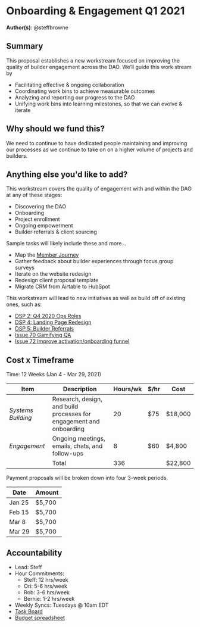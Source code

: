# Onboarding & Engagement Q1 2021

**Author(s)**: @steffbrowne

## Summary

This proposal establishes a new workstream focused on improving the quality of builder engagement across the DAO. We’ll guide this work stream by
- Facilitating effective & ongoing collaboration
- Coordinating work bins to achieve measurable outcomes
- Analyzing and reporting our progress to the DAO
- Unifying work bins into learning milestones, so that we can evolve & iterate

## Why should we fund this?

We need to continue to have dedicated people maintaining and improving our processes as we continue to take on on a higher volume of projects and builders.

## Anything else you'd like to add?

This workstream covers the quality of engagement with and within the DAO at any of these stages:
- Discovering the DAO
- Onboarding
- Project enrollment
- Ongoing empowerment
- Builder referrals & client sourcing

Sample tasks will likely include these and more...
- Map the [Member Journey](https://docs.google.com/document/d/1z47NnQ91T0OvlHFYXhwEY9SSEmz1Tj0MpNeT695XKJE/edit)
- Gather feedback about builder experiences through focus group surveys
- Iterate on the website redesign
- Redesign client proposal template
- Migrate CRM from Airtable to HubSpot

This workstream will lead to new initiatives as well as build off of existing ones, such as:
- [DSP 2: Q4 2020 Ops Roles](https://github.com/dOrgTech/Ops/blob/master/DSPs/002-Ops-Roles.md)
- [DSP 4: Landing Page Redesign](https://github.com/dOrgTech/Ops/blob/master/DSPs/004-Landing-Page.md)
- [DSP 5: Builder Referrals](https://github.com/dOrgTech/Ops/blob/master/DSPs/005-Builder-Referrals.md)
- [Issue 70 Gamifying QA](https://github.com/dOrgTech/Ops/issues/72)
- [Issue 72 Improve activation/onboarding funnel](https://github.com/dOrgTech/Ops/issues/70)

## Cost x Timeframe

Time: 12 Weeks (Jan 4 - Mar 29, 2021)

| Item | Description | Hours/wk | $/hr |Cost |
|-|-|-|-|-|
| *Systems Building* | Research, design, and build processes for engagement and onboarding  | 20 | $75 | $18,000 |
| *Engagement* | Ongoing meetings, emails, chats, and follow-ups | 8 | $60 | $4,800 |
| | Total | 336 | | $22,800 |

Payment proposals will be broken down into four 3-week periods.

| Date | Amount |
|-|-|
| Jan 25 | $5,700 |
| Feb 15 | $5,700 |
| Mar 8 | $5,700 |
| Mar 29 | $5,700 |

## Accountability
- Lead: Steff
- Hour Commitments:
  - Steff: 12 hrs/week
  - Ori: 5-6 hrs/week
  - Rob: 3-6 hrs/week
  - Bernie: 1-2 hrs/week
- Weekly Syncs: Tuesdays @ 10am EDT
- [Task Board](https://github.com/orgs/dOrgTech/projects/9)
- [Budget spreadsheet](https://docs.google.com/spreadsheets/d/1mwYhzTNXSytzVtACZLu1V_EVTfjPKhGfHu-KhnBFESk/edit#gid=32799193)
